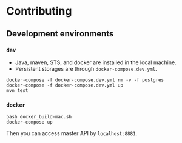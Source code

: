# Contributing

## Development environments

### `dev`

* Java, maven, STS, and docker are installed in the local machine.
* Persistent storages are through `docker-compose.dev.yml`.

```
docker-compose -f docker-compose.dev.yml rm -v -f postgres
docker-compose -f docker-compose.dev.yml up
mvn test
```

### `docker`

```
bash docker_build-mac.sh
docker-compose up
```

Then you can access master API by `localhost:8881`.
